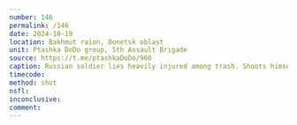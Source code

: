 ```yaml
---
number: 146
permalink: /146
date: 2024-10-19
location: Bakhmut raion, Donetsk oblast
unit: Ptashka DoDo group, 5th Assault Brigade
source: https://t.me/ptashkaDoDo/960
caption: Russian soldier lies heavily injured among trash. Shoots himself to no immediate success
timecode: 
method: shot
nsfl: 
inconclusive: 
comment: 
---
```

<script async src="https://telegram.org/js/telegram-widget.js?22" data-telegram-post="ptashkaDoDo/960" data-width="100%" data-userpic="false"></script>